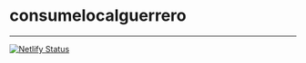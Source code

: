 # consumelocalguerrero

---

[![Netlify Status](https://api.netlify.com/api/v1/badges/543b4cff-fd04-4e1f-b24b-1181b8353f80/deploy-status)](https://app.netlify.com/sites/consumelocalguerrero/deploys)
